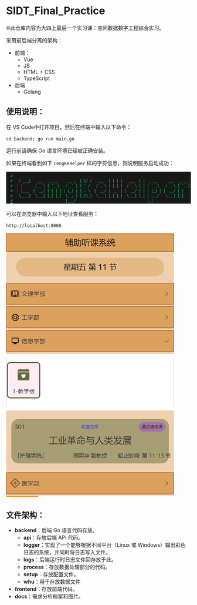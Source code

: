 # SIDT_Final_Practice

:globe_with_meridians:此仓库内容为大四上最后一个实习课：空间数据数字工程综合实习。

采用前后端分离的架构：

+ 前端：
  + Vue
  + JS
  + HTML + CSS
  + TypeScript
+ 后端
  + Golang

## 使用说明：

在 VS Code中打开项目，然后在终端中输入以下命令：

```shell
cd backend; go run main.go
```

运行前请确保 Go 语言环境已经被正确安装。

如果在终端看到如下 `CengKeHelper` 样的字符信息，则说明服务启动成功：

![](.\docs\pic\Snipaste_2024-10-04_19-07-05.png)

可以在浏览器中输入以下地址查看服务：

```http
http://localhost:8000
```

![](.\docs\pic\Snipaste_2024-10-04_19-17-00.png)

## 文件架构：

+ **backend**：后端 Go 语言代码存放。
  + **api**：存放后端 API 代码。
  + **logger**：实现了一个能够根据不同平台（Linux 或 Windows）输出彩色日志的系统，并同时将日志写入文件。
  + **logs**：后端运行时日志文件回存放于此。
  + **process**：存放数据处理部分的代码。
  + **setup**：存放配置文件。
  + **whu**：用于存放数据文件
+ **frontend**：存放前端代码。
+ **docs**：需求分析档案和图片。
